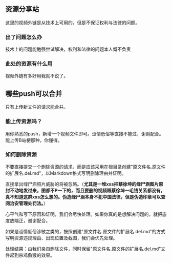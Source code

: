 ## 资源分享站

这里的视频外链是从技术上可用的，但是不保证权利与法律的问题。

### 出了问题怎么办

技术上的问题能勉强尝试解决，权利和法律的问题本人慨不负责

### 此处的资源有什么用

视频外链有多好用我就不说了。

## 哪些push可以合并

只有上传新文件的请求能合并。

### 能上传资源吗？

用你熟悉的push，新增一个视频文件即可。涩情低俗等直接不能过，谢谢配合。
能上传B站梗那种，你懂得。

### 如何删除资源

不要直接提交一个删除资源的请求，而是应该采用在根目录创建"原文件名.原文件的扩展名.del.md"，以Markdown格式写明删除理由并证明。

直接拿出绿尸涵照片威胁的将被忽略。（**尤其是一堆xxs把蔡徐坤的绿尸涵图片原封不动地发过来，图都不P一下的，而且要删的视频跟蔡徐坤一毛钱关系都没有，真不知道这群xxs怎么想的。伪造绿尸涵本身不犯中国法律，但是伪造印章可以查阅治安管理处罚法。**）

心平气和写下原因和证明，我们会尽快处理。如果你真的是想解决问题的，就把态度放端正，谢谢配合。

如果是涩情低俗涉敏之类的，按照创建"原文件名.原文件的扩展名.del.md"的方式写明资源违规理由、出现位置及截图，我们会优先处理。

处理结果：由我们亲自删除文件，同时保留"原文件名.原文件的扩展名.del.md"文件起到杀鸡儆猴的效果。

